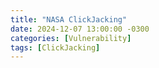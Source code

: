 ```yaml
---
title: "NASA ClickJacking"
date: 2024-12-07 13:00:00 -0300
categories: [Vulnerability]
tags: [ClickJacking]
---
```

